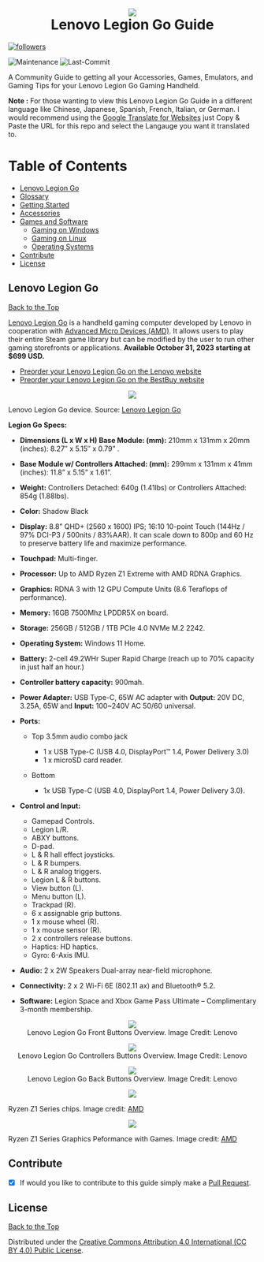 <h1 align="center">
  <img src="https://github.com/mikeroyal/Lenovo-Legion-Go-Guide/assets/45159366/e6e67d3c-be8d-40cf-8f10-6de84f84b3e7">
    <br />
      Lenovo Legion Go Guide
</h1>	

<a href="https://github.com/mikeroyal?tab=followers">
         <img alt="followers" title="Follow for Updates" src="https://custom-icon-badges.demolab.com/github/followers/mikeroyal?color=236ad3&labelColor=1155ba&style=for-the-badge&logo=person-add&label=Follow&logoColor=white"/></a> 

![Maintenance](https://img.shields.io/maintenance/yes/2023?style=for-the-badge)
![Last-Commit](https://img.shields.io/github/last-commit/mikeroyal/lenovo-legion-go-guide?style=for-the-badge)


A Community Guide to getting all your Accessories, Games, Emulators, and Gaming Tips for your Lenovo Legion Go Gaming Handheld. 

**Note :** For those wanting to view this Lenovo Legion Go Guide in a different language like Chinese, Japanese, Spanish, French, Italian, or German. I would recommend using the [Google Translate for Websites](https://translate.google.com/) just Copy & Paste the URL for this repo and select the Langauge you want it translated to.

# Table of Contents

- [Lenovo Legion Go](#lenovo-legion-go)
- [Glossary](./Glossary.md)
- [Getting Started](./Getting%20Started.md)
- [Accessories](./Accessories.md)
- [Games and Software](./Games%20and%20Software/README.md)
  - [Gaming on Windows](./Games%20and%20Software/Windows%20Gaming.md)
  - [Gaming on Linux](./Games%20and%20Software/Linux%20Gaming.md)
  - [Operating Systems](./Games%20and%20Software/Operating%20Systems.md)
- [Contribute](#contribute)
- [License](#license)

## Lenovo Legion Go

[Back to the Top](#table-of-contents)
 
[Lenovo Legion Go](https://www.lenovo.com/legiongo/) is a handheld gaming computer developed by Lenovo in cooperation with [Advanced Micro Devices (AMD)](https://www.amd.com/). It allows users to play their entire Steam game library but can be modified by the user to run other gaming storefronts or applications. **Available October 31, 2023 starting at $699 USD.**

 * [Preorder your Lenovo Legion Go on the Lenovo website](https://www.lenovo.com/p/handheld/legion-go/len106g0001)
 * [Preorder your Lenovo Legion Go on the BestBuy website](https://www.bestbuy.com/site/lenovo-legion-go-8-8-144hz-wqxga-gaming-handheld-amd-ryzen-z1-extreme-16gb-with-512-gb-ssd-shadow-black/6559605.p?skuId=6559605)

<p align="center">
  <img src="https://github.com/mikeroyal/Lenovo-Legion-Go-Guide/assets/45159366/ed611de4-9cd0-4db1-aae8-3c18fcd75589">
    <br />
</p>

Lenovo Legion Go device. Source: [Lenovo Legion Go](https://www.lenovo.com/legiongo/)

**Legion Go Specs:**

* **Dimensions (L x W x H) Base Module: (mm):** 210mm x 131mm x 20mm (inches): 8.27″ x 5.15″ x 0.79”  . 
* **Base Module w/ Controllers Attached: (mm):** 299mm x 131mm x 41mm (inches): 11.8” x 5.15” x 1.61”.
* **Weight:** Controllers Detached: 640g (1.41lbs) or  Controllers Attached: 854g (1.88lbs).
* **Color:** Shadow Black
* **Display:** 8.8” QHD+ (2560 x 1600) IPS; 16:10 10-point Touch (144Hz / 97% DCI-P3 / 500nits / 83%AAR). It can scale down to 800p and 60 Hz to preserve battery life and maximize performance.
* **Touchpad:** Multi-finger.
* **Processor:** Up to AMD Ryzen Z1 Extreme with AMD RDNA Graphics.
* **Graphics:** RDNA 3 with 12 GPU Compute Units (8.6 Teraflops of performance).
* **Memory:** 16GB 7500Mhz LPDDR5X on board.
* **Storage:** 256GB / 512GB / 1TB PCIe 4.0 NVMe M.2 2242.
* **Operating System:** Windows 11 Home.
* **Battery:** 2-cell 49.2WHr Super Rapid Charge (reach up to 70% capacity in just half an hour.)
* **Controller battery capacity:** 900mah.
* **Power Adapter:** USB Type-C, 65W AC adapter with **Output:** 20V DC, 3.25A, 65W and **Input:** 100~240V AC 50/60 universal.
* **Ports:**
  
  - Top 3.5mm audio combo jack
  
    * 1 x USB Type-C (USB 4.0, DisplayPort™ 1.4, Power Delivery 3.0)
    * 1 x microSD card reader.
  
  - Bottom
  
    * 1x USB Type-C (USB 4.0, DisplayPort 1.4, Power Delivery 3.0).
  
* **Control and Input:**     
    - Gamepad Controls.
    -  Legion L/R.
    - ABXY buttons.
    - D-pad.
    - L & R hall effect joysticks.
    - L & R bumpers.
    - L & R analog triggers.
    - Legion L & R buttons.
    - View button (L).
    - Menu button (L).
    - Trackpad (R).
    - 6 x assignable grip buttons.
    - 1 x mouse wheel (R).
    - 1 x mouse sensor (R).
    - 2 x controllers release buttons.
    - Haptics: HD haptics.
    - Gyro: 6-Axis IMU.
* **Audio:** 2 x 2W Speakers Dual-array near-field microphone.
* **Connectivity:** 2 x 2 Wi-Fi 6E (802.11 ax) and  Bluetooth® 5.2.
* **Software:**	Legion Space  and Xbox Game Pass Ultimate – Complimentary 3-month membership.

<p align="center">
  <img src="https://github.com/mikeroyal/Lenovo-Legion-Go-Guide/assets/45159366/12ae654d-44bc-4f0b-a2dc-5a24a0ca48c7">
    <br />
  Lenovo Legion Go Front Buttons Overview. Image Credit: Lenovo
</p>

<p align="center">
  <img src="https://github.com/mikeroyal/Lenovo-Legion-Go-Guide/assets/45159366/0193aab2-dd1f-4c5f-8e93-73f30d0b0f6a">
    <br />
  Lenovo Legion Go Controllers Buttons Overview. Image Credit: Lenovo
</p>


<p align="center">
  <img src="https://github.com/mikeroyal/Lenovo-Legion-Go-Guide/assets/45159366/6bf4167e-40c9-46cc-b128-1d03f34afb76">
    <br />
  Lenovo Legion Go Back Buttons Overview. Image Credit: Lenovo
</p>


<p align="center">
  <img src="https://github.com/mikeroyal/Asus-ROG-Ally-Guide/assets/45159366/d909cde1-130f-41be-a1c8-7b69488b9744">
    <br />
</p>

Ryzen Z1 Series chips. Image credit: [AMD](https://www.amd.com/en/processors/ryzen-z1)

<p align="center">
  <img src="https://github.com/mikeroyal/Asus-ROG-Ally-Guide/assets/45159366/5915aa41-bec7-41cb-a83f-f6a594fd7bcf">
    <br />
</p>

Ryzen Z1 Series Graphics Peformance with Games. Image credit: [AMD](https://www.amd.com/en/processors/ryzen-z1)


## Contribute

- [x] If would you like to contribute to this guide simply make a [Pull Request](https://github.com/mikeroyal//pulls).

## License

[Back to the Top](https://github.com/mikeroyal/#table-of-contents)

Distributed under the [Creative Commons Attribution 4.0 International (CC BY 4.0) Public License](https://creativecommons.org/licenses/by/4.0/).
